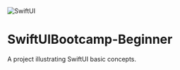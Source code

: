 ![SwiftUI](https://img.icons8.com/plasticine/452/swiftui.png)

# SwiftUIBootcamp-Beginner

A project illustrating SwiftUI basic concepts.
